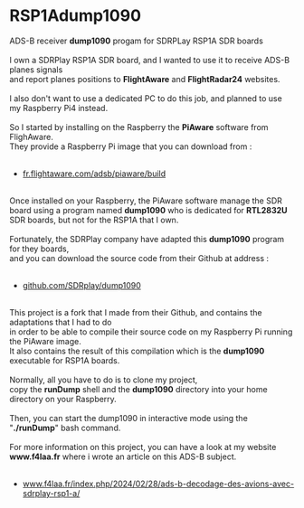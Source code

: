 # RSP1Adump1090
ADS-B receiver <b>dump1090</b> progam for SDRPLay RSP1A SDR boards<br/>
<br/>
I own a SDRPlay RSP1A SDR board, and I wanted to use it to receive ADS-B planes signals <br/>
and report planes positions to <b>FlightAware</b> and <b>FlightRadar24</b> websites.<br/>
<br/>
I also don't want to use a dedicated PC to do this job, and planned to use my Raspberry Pi4 instead.<br/>
<br/>
So I started by installing on the Raspberry the <b>PiAware</b> software from FlighAware.<br/>
They provide a Raspberry Pi image that you can download from :<br/>
<br/>
<ul>
  <li><a href='https://fr.flightaware.com/adsb/piaware/build'>fr.flightaware.com/adsb/piaware/build</a></li>
</ul>
<br/>
Once installed on your Raspberry, the PiAware software manage the SDR board using a program named <b>dump1090</b> who is dedicated for <b>RTL2832U</b> SDR boards, but not for the RSP1A that I own.<br/>
<br/>
Fortunately, the SDRPlay company have adapted this <b>dump1090</b> program for they boards, <br/>
and you can download the source code from their Github at address : <br/>
<br/>
<ul>
 <li><a href='https://github.com/SDRplay/dump1090'>github.com/SDRplay/dump1090</a></li>
</ul>
<br/>
This project is a fork that I made from their Github, and contains the adaptations that I had to do <br/>
in order to be able to compile their source code on my Raspberry Pi running the PiAware image.<br/>
It also contains the result of this compilation which is the <b>dump1090</b> executable for RSP1A boards.<br/>
<br/>
Normally, all you have to do is to clone my project, <br/>
copy the <b>runDump</b> shell and the <b>dump1090</b> directory into your home directory on your Raspberry.<br/>
<br/>
Then, you can start the dump1090 in interactive mode using the "<b>./runDump</b>" bash command.<br/>
<br/>
For more information on this project, you can have a look at my website <b>www.f4laa.fr</b> where i wrote an article on this ADS-B subject.<br/>
<br/>
<ul>
 <li><a href='https://www.f4laa.fr/index.php/2024/02/28/ads-b-decodage-des-avions-avec-sdrplay-rsp1-a/'>www.f4laa.fr/index.php/2024/02/28/ads-b-decodage-des-avions-avec-sdrplay-rsp1-a/</a></li>
</ul>



